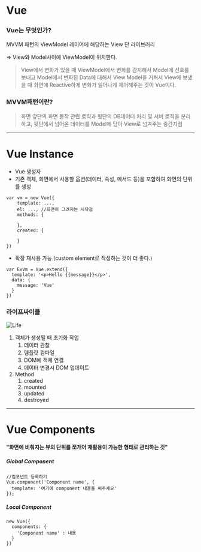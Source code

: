 # Vue

### Vue는 무엇인가?

MVVM 패턴의 ViewModel 레이어에 해당하는 View 단 라이브러리

=> View와 Model사이에 ViewModel이 위치한다.

> View에서 변화가 있을 때 ViewModel에서 변화를 감지해서 Model에 신호를 보내고  Model에서 변화된 Data에 대해서 View Model을 거쳐서 View에 보냈을 때 화면에 Reactive하게 변화가 일어나게 제어해주는 것이 Vue이다.

### MVVM패턴이란?

> 화면 앞단의 화면 동작 관련 로직과 뒷단의 DB데이터 처리 및 서버 로직을 분리하고, 뒷단에서 넘어온 데이터를 Model에 담아 View로 넘겨주는 중간지점

---

# Vue Instance

- Vue 생성자
- 기존 객체, 화면에서 사용할 옵션(데이터, 속성, 메서드 등)을 포함하여 화면의 단위를 생성

~~~ vue
var vm = new Vue({
	template: ...,
	el: ..., //화면이 그려지는 시작점
	methods: {
		
	},
	created: {

	}
})
~~~

- 확장 재사용 가능 (custom element로 작성하는 것이 더 좋다.)

~~~
var ExVm = Vue.extend({
  template: '<p>Hello {{message}}</p>',
  data: {
    message: 'Vue'
  }
})
~~~

### 라이프싸이클

![Life](C:\Users\user\Desktop\Vue\Life.png)

1. 객체가 생성될 때 초기화 작업 
   1. 데이터 관찰
   2. 템플릿 컴파일
   3. DOM에 객체 연결
   4. 데이터 변경시 DOM 업데이트
2. Method
   1. created
   2. mounted
   3. updated
   4. destroyed

---

# Vue Components

**"화면에 비춰지는 뷰의 단위를 쪼개어 재활용이 가능한 형태로 관리하는 것"**

##### Global Component

```
//컴포넌트 등록하기
Vue.component('Component name', {
  template: '여기에 component 내용을 써주세요'
});
```

##### Local Component

```
new Vue({
  components: {
    'Component name' : 내용
  }
})
```

